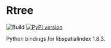 Rtree
=====

![Build](https://github.com/Toblerity/rtree/workflows/Build/badge.svg)
[![PyPI version](https://badge.fury.io/py/Rtree.svg)](https://badge.fury.io/py/Rtree)

Python bindings for libspatialindex 1.8.3.

